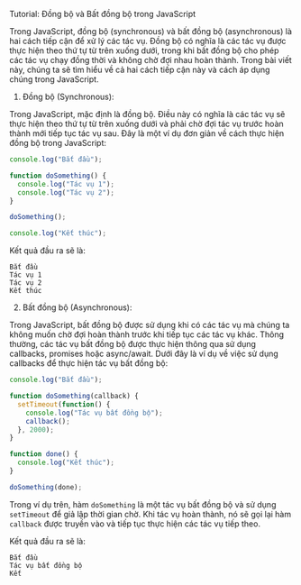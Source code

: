 Tutorial: Đồng bộ và Bất đồng bộ trong JavaScript

Trong JavaScript, đồng bộ (synchronous) và bất đồng bộ (asynchronous) là hai cách tiếp cận để xử lý các tác vụ. Đồng bộ có nghĩa là các tác vụ được thực hiện theo thứ tự từ trên xuống dưới, trong khi bất đồng bộ cho phép các tác vụ chạy đồng thời và không chờ đợi nhau hoàn thành. Trong bài viết này, chúng ta sẽ tìm hiểu về cả hai cách tiếp cận này và cách áp dụng chúng trong JavaScript.

1. Đồng bộ (Synchronous):

Trong JavaScript, mặc định là đồng bộ. Điều này có nghĩa là các tác vụ sẽ thực hiện theo thứ tự từ trên xuống dưới và phải chờ đợi tác vụ trước hoàn thành mới tiếp tục tác vụ sau. Đây là một ví dụ đơn giản về cách thực hiện đồng bộ trong JavaScript:

```javascript
console.log("Bắt đầu");

function doSomething() {
  console.log("Tác vụ 1");
  console.log("Tác vụ 2");
}

doSomething();

console.log("Kết thúc");
```

Kết quả đầu ra sẽ là:

```
Bắt đầu
Tác vụ 1
Tác vụ 2
Kết thúc
```

2. Bất đồng bộ (Asynchronous):

Trong JavaScript, bất đồng bộ được sử dụng khi có các tác vụ mà chúng ta không muốn chờ đợi hoàn thành trước khi tiếp tục các tác vụ khác. Thông thường, các tác vụ bất đồng bộ được thực hiện thông qua sử dụng callbacks, promises hoặc async/await. Dưới đây là ví dụ về việc sử dụng callbacks để thực hiện tác vụ bất đồng bộ:

```javascript
console.log("Bắt đầu");

function doSomething(callback) {
  setTimeout(function() {
    console.log("Tác vụ bất đồng bộ");
    callback();
  }, 2000);
}

function done() {
  console.log("Kết thúc");
}

doSomething(done);
```

Trong ví dụ trên, hàm `doSomething` là một tác vụ bất đồng bộ và sử dụng `setTimeout` để giả lập thời gian chờ. Khi tác vụ hoàn thành, nó sẽ gọi lại hàm `callback` được truyền vào và tiếp tục thực hiện các tác vụ tiếp theo.

Kết quả đầu ra sẽ là:

```
Bắt đầu
Tác vụ bất đồng bộ
Kết
